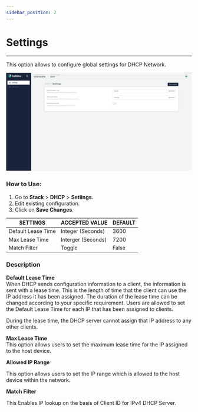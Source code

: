 ```yaml
---
sidebar_position: 2
---
```


# Settings

---

This option allows to configure global settings for DHCP Network.

![dhcp](/img/dhcp/dhcp1.png)  
  
### How to Use:  

1. Go to **Stack** > **DHCP** > **Setiings.**
2. Edit existing configuration.
3. Click on **Save Changes**.  

  
| SETTINGS   | ACCEPTED VALUE | DEFAULT |
|------------|----------------|---------|
| Default Lease Time   | Integer (Seconds) | 3600   |
| Max Lease Time | Interger (Seconds) | 7200   |
| Match Filter | Toggle  | False   |
  

### Description

**Default Lease Time**  
When DHCP sends configuration information to a client, the information is sent with a lease time. This is the length of time that the client can use the IP address it has been assigned. The duration of the lease time can be changed according to your specific requirement. Users are allowed to set the Default Lease Time for each IP that has been assigned to clients.

During the lease time, the DHCP server cannot assign that IP address to any other clients.

**Max Lease Time**  
This option allows users to set the maximum lease time for the IP assigned to the host device.

**Allowed IP Range**

This option allows users to set the IP range which is allowed to the host device within the network.

**Match Filter** 

This Enables IP lookup on the basis of Client ID for IPv4 DHCP Server.
